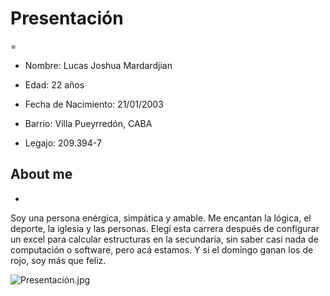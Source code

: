 # Presentación

=

- Nombre: Lucas Joshua Mardardjian

- Edad: 22 años

- Fecha de Nacimiento: 21/01/2003

- Barrio: Villa Pueyrredón, CABA

- Legajo: 209.394-7


## About me

-

Soy una persona enérgica, simpática y amable. Me encantan la lógica, el deporte, la iglesia y las
personas. Elegí esta carrera después de configurar un excel para calcular estructuras en la secundaria,
sin saber casi nada de computación o software, pero acá estamos. Y si el domingo ganan los de rojo,
soy más que feliz.

![Presentación.jpg](\Users\marco\Documents\UTN\PdeP\Presentación.jpg)

